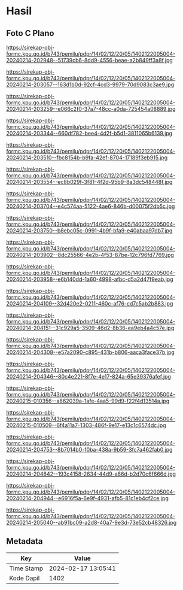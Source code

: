 # Hasil

## Foto C Plano

https://sirekap-obj-formc.kpu.go.id/b743/pemilu/pdpr/14/02/12/20/05/1402122005004-20240214-202948--51739cb6-8dd9-4556-beae-a2b849ff3a8f.jpg

https://sirekap-obj-formc.kpu.go.id/b743/pemilu/pdpr/14/02/12/20/05/1402122005004-20240214-203057--163d1b0d-92cf-4cd3-9979-70d9083c3ae9.jpg

https://sirekap-obj-formc.kpu.go.id/b743/pemilu/pdpr/14/02/12/20/05/1402122005004-20240214-203259--e066c2f0-37a7-48cc-a0da-725454a08889.jpg

https://sirekap-obj-formc.kpu.go.id/b743/pemilu/pdpr/14/02/12/20/05/1402122005004-20240214-203344--660df782-bee4-4d2f-b5d1-3811065b6139.jpg

https://sirekap-obj-formc.kpu.go.id/b743/pemilu/pdpr/14/02/12/20/05/1402122005004-20240214-203510--fbc8154b-b9fa-42ef-8704-17189f3eb915.jpg

https://sirekap-obj-formc.kpu.go.id/b743/pemilu/pdpr/14/02/12/20/05/1402122005004-20240214-203554--ec8b029f-3f81-4f2d-95b9-8a3dc548448f.jpg

https://sirekap-obj-formc.kpu.go.id/b743/pemilu/pdpr/14/02/12/20/05/1402122005004-20240214-203704--e4c574aa-5122-4ae6-846b-d00075f2db5c.jpg

https://sirekap-obj-formc.kpu.go.id/b743/pemilu/pdpr/14/02/12/20/05/1402122005004-20240214-203750--b8ebc05c-0991-4b9f-bfa9-e40abaa97db7.jpg

https://sirekap-obj-formc.kpu.go.id/b743/pemilu/pdpr/14/02/12/20/05/1402122005004-20240214-203902--8dc25566-4e2b-4f53-87be-12c796fd7769.jpg

https://sirekap-obj-formc.kpu.go.id/b743/pemilu/pdpr/14/02/12/20/05/1402122005004-20240214-203958--e6b140dd-1a60-4998-afbc-d5a2d47f9eab.jpg

https://sirekap-obj-formc.kpu.go.id/b743/pemilu/pdpr/14/02/12/20/05/1402122005004-20240214-204109--32d420e2-0211-460c-af76-cd7c5ab2b883.jpg

https://sirekap-obj-formc.kpu.go.id/b743/pemilu/pdpr/14/02/12/20/05/1402122005004-20240214-204151--31c929a5-3509-46d2-8b36-ea9eb4a4c57e.jpg

https://sirekap-obj-formc.kpu.go.id/b743/pemilu/pdpr/14/02/12/20/05/1402122005004-20240214-204308--e57a2090-c895-431b-b806-aaca3face37b.jpg

https://sirekap-obj-formc.kpu.go.id/b743/pemilu/pdpr/14/02/12/20/05/1402122005004-20240214-204346--80c4e221-8f7e-4e17-824a-65e39376afef.jpg

https://sirekap-obj-formc.kpu.go.id/b743/pemilu/pdpr/14/02/12/20/05/1402122005004-20240215-010356--a862039a-1afe-4aa5-99d9-f22f4d13514a.jpg

https://sirekap-obj-formc.kpu.go.id/b743/pemilu/pdpr/14/02/12/20/05/1402122005004-20240215-010509--6f4a11a7-1303-486f-9e17-e13c1c6574dc.jpg

https://sirekap-obj-formc.kpu.go.id/b743/pemilu/pdpr/14/02/12/20/05/1402122005004-20240214-204753--8b7014b0-f0ba-438a-9b59-3fc7a462fab0.jpg

https://sirekap-obj-formc.kpu.go.id/b743/pemilu/pdpr/14/02/12/20/05/1402122005004-20240214-204842--193c4158-2634-44d9-a86d-b2d70c6f666d.jpg

https://sirekap-obj-formc.kpu.go.id/b743/pemilu/pdpr/14/02/12/20/05/1402122005004-20240214-204944--e6916f5a-6e9f-4931-afb5-81c1eb4cf2ce.jpg

https://sirekap-obj-formc.kpu.go.id/b743/pemilu/pdpr/14/02/12/20/05/1402122005004-20240214-205040--ab91bc09-a2d8-40a7-9e3d-73e52cb48326.jpg


## Metadata

| Key        | Value               |
| ---------- | ------------------- |
| Time Stamp | 2024-02-17 13:05:41 |
| Kode Dapil | 1402                |




